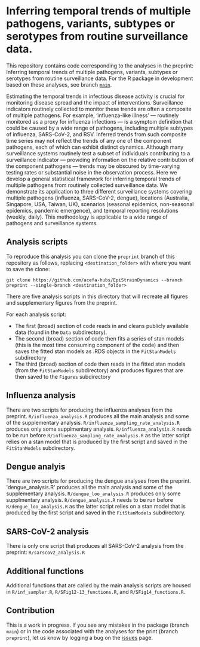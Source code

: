 # Inferring temporal trends of multiple pathogens, variants, subtypes or serotypes from routine surveillance data.

This repository contains code corresponding to the analyses in the preprint: Inferring temporal trends of multiple pathogens, variants, subtypes or serotypes from routine surveillance data. 
For the R package in development based on these analyses, see branch [`main`](https://github.com/acefa-hubs/EpiStrainDynamics). 

Estimating the temporal trends in infectious disease activity is crucial for monitoring disease spread and the impact of interventions. 
Surveillance indicators routinely collected to monitor these trends are often a composite of multiple pathogens. 
For example, ‘influenza-like illness’ — routinely monitored as a proxy for influenza infections — is a symptom definition that could be caused by a wide range of pathogens, including multiple subtypes of influenza, SARS-CoV-2, and RSV. 
Inferred trends from such composite time series may not reflect the trends of any one of the component pathogens, each of which can exhibit distinct dynamics. 
Although many surveillance systems routinely test a subset of individuals contributing to a surveillance indicator — providing information on the relative contribution of the component pathogens — trends may be obscured by time-varying testing rates or substantial noise in the observation process. 
Here we develop a general statistical framework for inferring temporal trends of multiple pathogens from routinely collected surveillance data. 
We demonstrate its application to three different surveillance systems covering multiple pathogens (influenza, SARS-CoV-2, dengue), locations (Australia, Singapore, USA, Taiwan, UK), scenarios (seasonal epidemics, non-seasonal epidemics, pandemic emergence), and temporal reporting resolutions (weekly, daily). 
This methodology is applicable to a wide range of pathogens and surveillance systems.

## Analysis scripts
To reproduce this analysis you can clone the `preprint` branch of this repository as follows, replacing `<destination_folder>` with where you want to save the clone: 

```
git clone https://github.com/acefa-hubs/EpiStrainDynamics --branch preprint --single-branch <destination_folder>
```

There are five analysis scripts in this directory that will recreate all figures and supplementary figures from the preprint.

For each analysis script:
- The first (broad) section of code reads in and cleans publicly available data (found in the `Data` subdirectory). 
- The second (broad) section of code then fits a series of stan models (this is the most time consuming component of the code) and then saves the fitted stan models as .RDS objects in the `FitStanModels` subdirectory
- The third (broad) section of code then reads in the fitted stan models (from the `FitStanModels` subdirectory) and produces figures that are then saved to the `Figures` subdirectory

## Influenza analysis
There are two scripts for producing the influenza analyses from the preprint. 
`R/influenza_analysis.R` produces all the main analysis and some of the supplementary analysis. 
`R/influenza_sampling_rate_analysis.R` produces only some supplmentary analysis. 
`R/influenza_analysis.R` needs to be run before `R/influenza_sampling_rate_analysis.R` as the latter script relies on a stan model that is produced by the first script and saved in the `FitStanModels` subdirectory.

## Dengue analyis
There are two scripts for producing the dengue analyses from the preprint.
'dengue_analysis.R' produces all the main analysis and some of the supplementary analysis. 
`R/dengue_loo_analysis.R` produces only some supplmentary analysis. 
`R/dengue_analysis.R` needs to be run before `R/dengue_loo_analysis.R` as the latter script relies on a stan model that is produced by the first script and saved in the `FitStanModels` subdirectory.

## SARS-CoV-2 analysis
There is only one script that produces all SARS-CoV-2 analysis from the preprint: `R/sarscov2_analysis.R`

## Additional functions
Additional functions that are called by the main analysis scripts are housed in `R/inf_sampler.R`, `R/SFig12-13_functions.R`, and `R/SFig14_functions.R`. 

## Contribution
This is a work in progress. 
If you see any mistakes in the package (branch `main`) or in the code associated with the analyses for the print (branch `preprint`), let us know by logging a bug on the [issues](https://github.com/acefa-hubs/EpiStrainDynamics/issues) page. 
